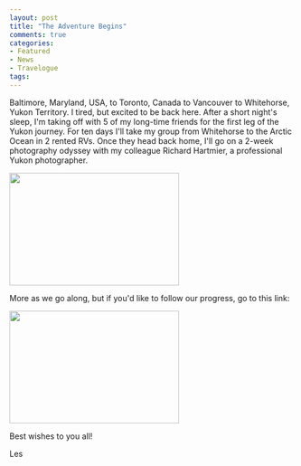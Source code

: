 ```yaml
---
layout: post
title: "The Adventure Begins"
comments: true
categories:
- Featured
- News
- Travelogue
tags:
---
```

Baltimore, Maryland, USA, to Toronto, Canada to Vancouver to Whitehorse, Yukon Territory. I tired, but excited to be back here. After a short night's sleep, I'm taking off with 5 of my long-time friends for the first leg of the Yukon journey. For ten days I'll take my group from Whitehorse to the Arctic Ocean in 2 rented RVs. Once they head back home, I'll go on a 2-week photography odyssey with my colleague Richard Hartmier, a professional Yukon photographer.  

<a href="http://blog.lesterpickerphoto.com/wp-content/uploads/2011/08/2008-Yukon-Dawson-City-332008-09-19-1.jpg"><img src="http://blog.lesterpickerphoto.com/wp-content/uploads/2011/08/2008-Yukon-Dawson-City-332008-09-19-1-300x199.jpg" alt="" title="Northen lights over Yukon River, Dawson City, Yukon, Canada" width="300" height="199" class="aligncenter size-medium wp-image-1405"></a>

More as we go along, but if you'd like to follow our progress, go to this link:

<a href="http://blog.lesterpickerphoto.com/wp-content/uploads/2011/08/2008-Yukon-Dawson-City-332008-09-191.jpg"><img src="http://blog.lesterpickerphoto.com/wp-content/uploads/2011/08/2008-Yukon-Dawson-City-332008-09-191-300x199.jpg" alt="" title="Northen lights over Yukon River, Dawson City, Yukon, Canada" width="300" height="199" class="aligncenter size-medium wp-image-1409"></a>


Best wishes to you all!

Les
